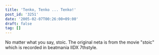 ```yaml
---
title: 'Tenko, Tenko ... Tenko!'
post_id: '3251'
date: '2005-02-07T00:26:00+09:00'
draft: false
tag: []
---
```


No matter what you say, stoic. The original neta is from the movie "stoic" which is recorded in beatmania IIDX 7thstyle.